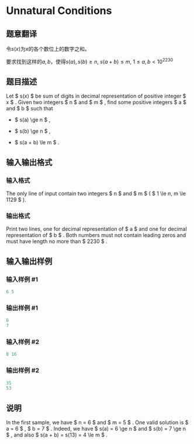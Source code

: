 # Unnatural Conditions

## 题意翻译

令$s(x)$为$x$的各个数位上的数字之和。

要求找到这样的$a,b$，使得$s(a),s(b)\ge n,\ s(a+b)\le m,\ 1\le a,b< 10^{2230}$

## 题目描述

Let $ s(x) $ be sum of digits in decimal representation of positive integer $ x $ . Given two integers $ n $ and $ m $ , find some positive integers $ a $ and $ b $ such that

- $ s(a) \ge n $ ,

- $ s(b) \ge n $ ,

- $ s(a + b) \le m $ .

## 输入输出格式

### 输入格式

The only line of input contain two integers $ n $ and $ m $ ( $ 1 \le n, m \le 1129 $ ).

### 输出格式

Print two lines, one for decimal representation of $ a $ and one for decimal representation of $ b $ . Both numbers must not contain leading zeros and must have length no more than $ 2230 $ .

## 输入输出样例

### 输入样例 #1

```cpp
6 5

```
### 输出样例 #1

```cpp
6 
7

```
### 输入样例 #2

```cpp
8 16

```
### 输出样例 #2

```cpp
35 
53

```
## 说明

In the first sample, we have $ n = 6 $ and $ m = 5 $ . One valid solution is $ a = 6 $ , $ b = 7 $ . Indeed, we have $ s(a) = 6 \ge n $ and $ s(b) = 7 \ge n $ , and also $ s(a + b) = s(13) = 4 \le m $ .

